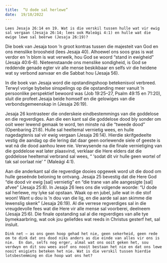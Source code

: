 ```yaml
---
title:  “U dode sal herlewe”
date:  19/10/2022
---
```


`Lees Jesaja 26:14 en 19. Wat is die verskil tussen hulle wat vir ewig sal vergaan (Jesaja 26:14; lees ook Maleági 4:1) en hulle wat die ewige lewe sal beërwe (Jesaja 26:19)?`

Die boek van Jesaja toon ’n groot kontras tussen die majesteit van God en ons menslike broosheid (lees Jesaja 40). Alhoewel ons soos gras is wat verdor en ’n blom is wat verwelk, hou God se woord “stand in ewigheid” (Jesaja 40:6–8). Nieteenstaande ons menslike sondigheid, is God se reddende genade egter vir alle mense beskikbaar en selfs vir die heidene wat sy verbond aanvaar en die Sabbat hou (Jesaja 56).

In die boek van Jesaja word die opstandingshoop betekenisvol verbreed. Terwyl vorige bybelse sinspelings op die opstanding meer vanuit ’n persoonlike perspektief bewoord was (Job 19:25–27, Psalm 49:15 en 71:20), sluit die profeet Jesaja beide homself en die gelowiges van die verbondsgemeenskap in (Jesaja 26:19).

Jesaja 26 kontrasteer die onderskeie eindbestemmings van die goddelose en die regverdiges. Aan die een kant sal die goddelose dood bly sonder om ooit weer lewend gemaak te word, ten minste ná die “tweede dood” (Openbaring 21:8). Hulle sal heeltemal vernietig wees, en hulle nagedagtenis sal vir ewig vergaan (Jesaja 26:14). Hierdie skrifgedeelte vestig die aandag op die lering dat daar geen oorlewende siele of geeste is wat ná die dood aanhou lewe nie. Verwysende na die finale vernietiging van die goddelose wat later plaasvind, verklaar die Here elders dat die goddelose heeltemal verbrand sal wees, “ ‘sodat dit vir hulle geen wortel of tak sal oorlaat nie’ ” (Maleági 4:1).

Aan die anderkant sal die regverdige dooies opgewek word uit die dood om hulle geseënde beloning te ontvang. Jesaja 25 bevestig dat die Here God “die dood vir ewig [sal] vernietig” en “die trane van alle aangesigte [sal] afvee” (Jesaja 25:8). In Jesaja 26 lees ons die volgende woorde: “U dode sal herlewe, my lyke sal opstaan. Waak op en jubel, julle wat in die stof woon! Want u dou is ’n dou van die lig, en die aarde sal aan skimme die lewenslig skenk” (Jesaja 26:19). Al die verrese regverdiges sal in die vreugdevolle fees wat die Here vir alle mense sal voorberei, deelneem (Jesaja 25:6). Die finale opstanding sal al die regverdiges van alle tye bymekaarbring, wat ook jou geliefdes wat reeds in Christus gesterf het, sal insluit.

`Dink net – as ons geen hoop gehad het nie, geen sekerheid, geen rede om te dink dat ons dood niks anders as die einde van alles vir ons is nie.  En dan, selfs nog erger, almal wat ons ooit geken het, sou verdwyn en dit sou wees asof ons nooit bestaan het nie en dat ons lewe nooit enigiets beteken het nie. Wat is die verskil tussen hierdie lotsbestemming en die hoop wat ons het?`